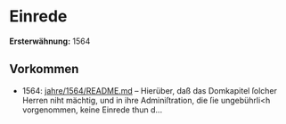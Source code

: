 # Einrede

**Ersterwähnung:** 1564

## Vorkommen
- 1564: [jahre/1564/README.md](../jahre/1564/README.md) – Hierüber, daß das Domkapitel
ſolcher Herren niht mächtig, und in ihre Adminiſtration,
die ſie ungebührli<h vorgenommen, keine Einrede thun
d...
